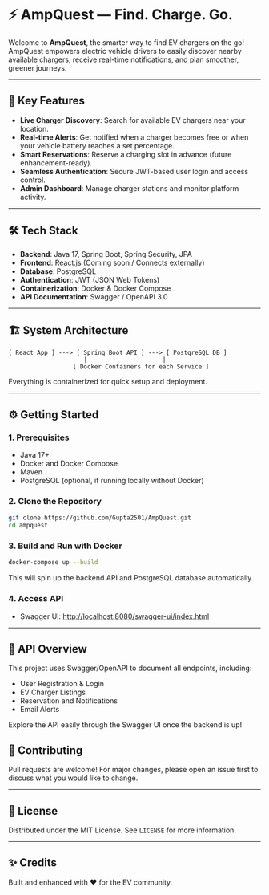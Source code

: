 ﻿

# ⚡ AmpQuest — Find. Charge. Go.

Welcome to **AmpQuest**, the smarter way to find EV chargers on the go!  
AmpQuest empowers electric vehicle drivers to easily discover nearby available chargers, receive real-time notifications, and plan smoother, greener journeys.

---

## 🚀 Key Features
- **Live Charger Discovery**: Search for available EV chargers near your location.
- **Real-time Alerts**: Get notified when a charger becomes free or when your vehicle battery reaches a set percentage.
- **Smart Reservations**: Reserve a charging slot in advance (future enhancement-ready).
- **Seamless Authentication**: Secure JWT-based user login and access control.
- **Admin Dashboard**: Manage charger stations and monitor platform activity.

---

## 🛠️ Tech Stack
- **Backend**: Java 17, Spring Boot, Spring Security, JPA
- **Frontend**: React.js (Coming soon / Connects externally)
- **Database**: PostgreSQL
- **Authentication**: JWT (JSON Web Tokens)
- **Containerization**: Docker & Docker Compose
- **API Documentation**: Swagger / OpenAPI 3.0

---

## 🏗️ System Architecture
```
[ React App ] ---> [ Spring Boot API ] ---> [ PostgreSQL DB ]
                     |                     |
                  [ Docker Containers for each Service ]
```
Everything is containerized for quick setup and deployment.

---

## ⚙️ Getting Started

### 1. Prerequisites
- Java 17+
- Docker and Docker Compose
- Maven
- PostgreSQL (optional, if running locally without Docker)

### 2. Clone the Repository
```bash
git clone https://github.com/Gupta2501/AmpQuest.git
cd ampquest
```

### 3. Build and Run with Docker
```bash
docker-compose up --build
```
This will spin up the backend API and PostgreSQL database automatically.

### 4. Access API
- Swagger UI: [http://localhost:8080/swagger-ui/index.html](http://localhost:8080/swagger-ui/index.html)

---

## 📖 API Overview
This project uses Swagger/OpenAPI to document all endpoints, including:
- User Registration & Login
- EV Charger Listings
- Reservation and Notifications
- Email Alerts

Explore the API easily through the Swagger UI once the backend is up!


## 🤝 Contributing
Pull requests are welcome! For major changes, please open an issue first to discuss what you would like to change.

---

## 📄 License
Distributed under the MIT License. See `LICENSE` for more information.

---

## ✨ Credits
Built and enhanced with ❤️ for the EV community.

